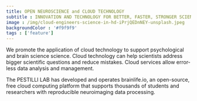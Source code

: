 ```yaml
---
title: OPEN NEUROSCIENCE and CLOUD TECHNOLOGY
subtitle : INNOVATION AND TECHNOLOGY FOR BETTER, FASTER, STRONGER SCIENCE
image : /img/cloud-engineers-science-in-hd-iPrjQEDnNEY-unsplash.jpeg
backgroundColor : '#f9f9f9'
tags : ['feature']
---
```

We promote the application of cloud technology to support psychological and brain science science. Cloud technology can help scientists address bigger scientific questions and reduce mistakes. Cloud services allow error-less data analysis and management. 
 
The PESTILLI LAB has developed and operates brainlife.io, an open-source, free cloud computing platform that supports thousands of students and researchers with reproducible neuroimaging data processing. 
